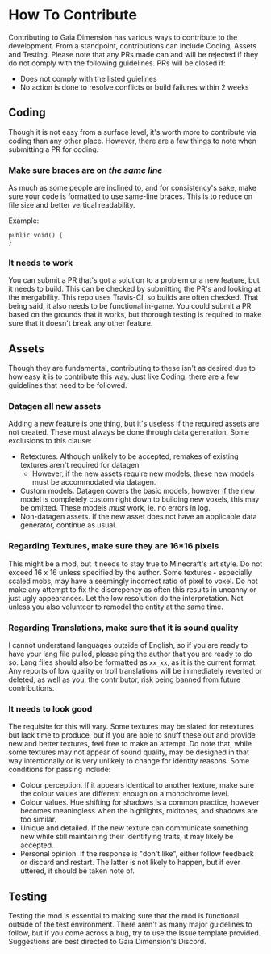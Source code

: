 # How To Contribute
Contributing to Gaia Dimension has various ways to contribute to the development. From a standpoint, contributions can include Coding, Assets and Testing. Please note that any PRs made can and will be rejected if they do not comply with the following guidelines. PRs will be closed if:

* Does not comply with the listed guielines
* No action is done to resolve conflicts or build failures within 2 weeks

## Coding
Though it is not easy from a surface level, it's worth more to contribute via coding than any other place. However, there are a few things to note when submitting a PR for coding.

### Make sure braces are on *the same line*
As much as some people are inclined to, and for consistency's sake, make sure your code is formatted to use same-line braces. This is to reduce on file size and better vertical readability.

Example:
```
public void() {
}
```
### It needs to work
You can submit a PR that's got a solution to a problem or a new feature, but it needs to build. This can be checked by submitting the PR's and looking at the mergability. This repo uses Travis-CI, so builds are often checked.
That being said, it also needs to be functional in-game. You could submit a PR based on the grounds that it works, but thorough testing is required to make sure that it doesn't break any other feature.

## Assets
Though they are fundamental, contributing to these isn't as desired due to how easy it is to contribute this way. Just like Coding, there are a few guidelines that need to be followed.

### Datagen all new assets
Adding a new feature is one thing, but it's useless if the required assets are not created. These must always be done through data generation. Some exclusions to this clause:
- Retextures. Although unlikely to be accepted, remakes of existing textures aren't required for datagen
  - However, if the new assets require new models, these new models must be accommodated via datagen.
- Custom models. Datagen covers the basic models, however if the new model is completely custom right down to building new voxels, this may be omitted. These models *must* work, ie. no errors in log.
- Non-datagen assets. If the new asset does not have an applicable data generator, continue as usual.

### Regarding Textures, make sure they are 16*16 pixels
This might be a mod, but it needs to stay true to Minecraft's art style. Do not exceed 16 x 16 unless specified by the author. Some textures - especially scaled mobs, may have a seemingly incorrect ratio of pixel to voxel. Do not make any attempt to fix the discrepency as often this results in uncanny or just ugly appearances. Let the low resolution do the interpretation.
Not unless you also volunteer to remodel the entity at the same time.

### Regarding Translations, make sure that it is sound quality
I cannot understand languages outside of English, so if you are ready to have your lang file pulled, please ping the author that you are ready to do so. Lang files should also be formatted as `xx_xx`, as it is the current format. Any reports of low quality or troll translations will be immediately reverted or deleted, as well as you, the contributor, risk being banned from future contributions.

### It needs to look good
The requisite for this will vary. Some textures may be slated for retextures but lack time to produce, but if you are able to snuff these out and provide new and better textures, feel free to make an attempt.
Do note that, while some textures may not appear of sound quality, may be designed in that way intentionally or is very unlikely to change for identity reasons.
Some conditions for passing include:
- Colour perception. If it appears identical to another texture, make sure the colour values are different enough on a monochrome level.
- Colour values. Hue shifting for shadows is a common practice, however becomes meaningless when the highlights, midtones, and shadows are too similar.
- Unique and detailed. If the new texture can communicate something new while still maintaining their identifying traits, it may likely be accepted.
- Personal opinion. If the response is "don't like", either follow feedback or discard and restart. The latter is not likely to happen, but if ever uttered, it should be taken note of.

## Testing
Testing the mod is essential to making sure that the mod is functional outside of the test environment. There aren't as many major guidelines to follow, but if you come across a bug, try to use the Issue template provided. Suggestions are best directed to Gaia Dimension's Discord.
